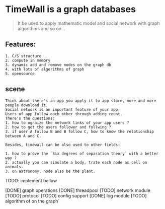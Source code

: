 # TimeWall is a graph databases
> It be used to apply mathematic model and social network with graph algorithms and so on...

## Features:
```
1. C/S structure
2. compute in memory
3. dynamic add and remove nodes on the graph db
4. with lots of algorithms of graph
5. opensource
```

## scene
```
Think about there's an app you apply it to app store, more and more people download it.
Social network is an important feature of your app;
Users of app follow each other through adding count.
There's the questions:
1. how to ognaize the network links of your app users ?
2. how to get the users follower and follwing ?
3. if user A follow B and B follow C, how to know the relationship between A and C.

Besides, timewall can be also used to other fields:

1. how to prove the `Six degrees of separation theory` with a better way ?
2. actually you can simulate a body, trate each node as cell on animals.
3. on astronomy, node also be the plant.
```

TODO: implement bellow

[DONE] graph operations
[DONE] threadpool
[TODO] network module
[TODO] protocol
[TODO] config support
[DONE] log module
[TODO] algorithm of on the graph`
